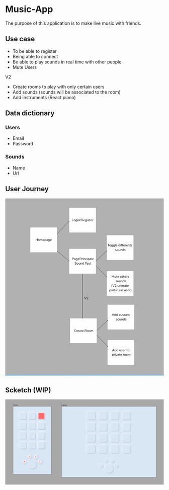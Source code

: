 # Music-App

The purpose of this application is to make live music with friends.

## Use case

- To be able to register
- Being able to connect
- Be able to play sounds in real time with other people
- Mute Users

V2

- Create rooms to play with only certain users
- Add sounds (sounds will be associated to the room)
- Add instruments (React piano)

## Data dictionary

### Users

- Email
- Password

### Sounds

- Name
- Url

## User Journey

![User Journey](https://github.com/Ben-Rey/music-app/blob/master/Readme/User-Journey.png?raw=true)

## Scketch (WIP)

![scketch](https://github.com/Ben-Rey/music-app/blob/master/Readme/sketch.png?raw=true)

